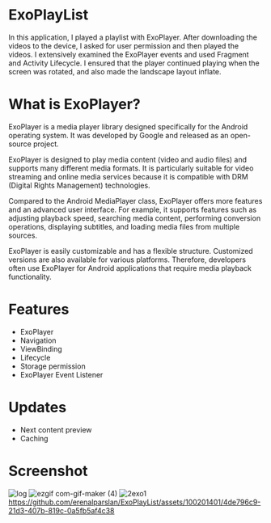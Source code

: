 # ExoPlayList

In this application, I played a playlist with ExoPlayer. After downloading the videos to the device, I asked for user permission and then played the videos.
I extensively examined the ExoPlayer events and used Fragment and Activity Lifecycle.
I ensured that the player continued playing when the screen was rotated, and also made the landscape layout inflate. 


# What is ExoPlayer?

<p>ExoPlayer is a media player library designed specifically for the Android operating system. It was developed by Google and released as an open-source project.

ExoPlayer is designed to play media content (video and audio files) and supports many different media formats. It is particularly suitable for video streaming and online media services because it is compatible with DRM (Digital Rights Management) technologies.

Compared to the Android MediaPlayer class, ExoPlayer offers more features and an advanced user interface. For example, it supports features such as adjusting playback speed, searching media content, performing conversion operations, displaying subtitles, and loading media files from multiple sources.

ExoPlayer is easily customizable and has a flexible structure. Customized versions are also available for various platforms. Therefore, developers often use ExoPlayer for Android applications that require media playback functionality.</p>

# Features
<ul>
   <li>ExoPlayer</li>
   <li>Navigation</li>
   <li>ViewBinding</li>
   <li>Lifecycle</li>
   <li>Storage permission</li>
   <li>ExoPlayer Event Listener</li>
 </ul> 
 
 # Updates
<ul>
   <li>Next content preview</li>
   <li>Caching</li>
 </ul>

# Screenshot

![log](https://github.com/erenalparslan/ExoPlayList/assets/100201401/6dda9cdb-cfb0-464a-9ea9-5649de36491b)
![ezgif com-gif-maker (4)](https://github.com/erenalparslan/ExoPlayList/assets/100201401/755511d0-dc04-429a-abf0-a12ed4175ae2)
![2exo1](https://github.com/erenalparslan/ExoPlayList/assets/100201401/4c97ef3e-9b20-4754-80ba-820812f43147)
https://github.com/erenalparslan/ExoPlayList/assets/100201401/4de796c9-21d3-407b-819c-0a5fb5af4c38













